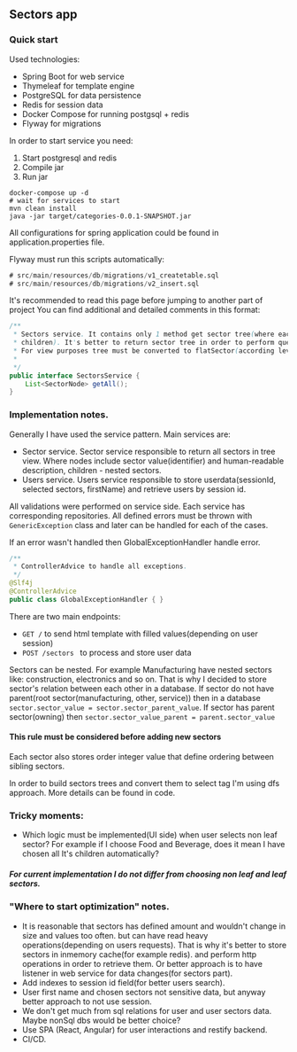 ## Sectors app
### Quick start
 Used technologies:
- Spring Boot for web service
- Thymeleaf for template engine
- PostgreSQL for data persistence
- Redis for session data
- Docker Compose for running postgsql + redis
- Flyway for migrations 

In order to start service you need:
1. Start postgresql and redis
2. Compile jar
3. Run jar
```shell
docker-compose up -d
# wait for services to start
mvn clean install
java -jar target/categories-0.0.1-SNAPSHOT.jar
```
All configurations for spring application could be found in application.properties file.

Flyway must run this scripts automatically:
```sql
# src/main/resources/db/migrations/v1_createtable.sql
# src/main/resources/db/migrations/v2_insert.sql
```
It's recommended to read this page before jumping to another part of project
You can find additional and detailed comments in this format:
```java
/**
 * Sectors service. It contains only 1 method get sector tree(where each node contains info about sector value and description and
 * children). It's better to return sector tree in order to perform query operation on tree.
 * For view purposes tree must be converted to flatSector(according level)
 *
 */
public interface SectorsService {
    List<SectorNode> getAll();
}

```

### Implementation notes.
Generally I have used the service pattern.
Main services are:
- Sector service. Sector service responsible to return all sectors in tree view.
Where nodes include sector value(identifier) and human-readable description, children - nested sectors.
- Users service. Users service responsible to store userdata(sessionId, selected sectors, firstName) and retrieve users by session id.

All validations were performed on service side. Each service has corresponding repositories. 
All defined errors must be thrown with <code>GenericException</code> class and later can be handled for each of the cases.

If an error wasn't handled then GlobalExceptionHandler handle error.
```java
/**
 * ControllerAdvice to handle all exceptions.
 */
@Slf4j
@ControllerAdvice
public class GlobalExceptionHandler { }
```

There are two main endpoints:
- <code>GET /</code> to send html template with filled values(depending on user session)
- <code>POST /sectors </code> to process and store user data

Sectors can be nested. For example Manufacturing have nested sectors like: construction, electronics and so on.
That is why I decided to store sector's relation between each other in a database.
If sector do not have parent(root sector(manufacturing, other, service)) then in a database <code>sector.sector_value = sector.sector_parent_value</code>.
If sector has parent sector(owning) then <code>sector.sector_value_parent = parent.sector_value</code>
#### This rule must be considered before adding new sectors
Each sector also stores order integer value that define ordering between sibling sectors.

In order to build sectors trees and convert them to select tag I'm using dfs approach. More details can be found in code. 


### Tricky moments:
- Which logic must be implemented(UI side) when user selects non leaf sector? For example if I choose Food and Beverage, does it mean I have chosen all It's children automatically?
##### For current implementation I do not differ from choosing non leaf and leaf sectors.


### "Where to start optimization" notes.
- It is reasonable that sectors has defined amount and wouldn't change in size and values too often.
  but can have read heavy operations(depending on users requests). That is why it's better to store sectors in inmemory cache(for example redis).
  and perform http operations in order to retrieve them. Or better approach is to have listener in web service for data changes(for sectors part).
- Add indexes to session id field(for better users search).
- User first name and chosen sectors not sensitive data, but anyway better approach to not use session. 
- We don't get much from sql relations for user and user sectors data. Maybe nonSql dbs would be better choice?
- Use SPA (React, Angular) for user interactions and restify backend.
- CI/CD.
